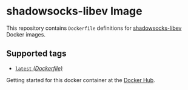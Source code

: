 shadowsocks-libev Image
====================

This repository contains `Dockerfile` definitions for [shadowsocks-libev][shadowsocks-libev] Docker images.

## Supported tags

* [`latest` _(Dockerfile)_](Dockerfile)

Getting started for this docker container at the [Docker Hub][registry].

[shadowsocks-libev]: https://github.com/shadowsocks/shadowsocks/tree/master
[registry]: https://hub.docker.com/r/zealic/shadowsocks-libev
